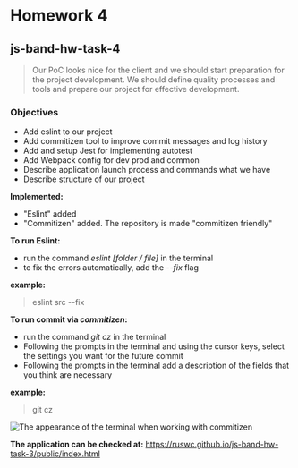 # Homework 4
## js-band-hw-task-4

> Our PoC looks nice for the client and we should start preparation for the project development. We should define quality processes and tools and prepare our project for effective development.


### Objectives
- Add eslint to our project
- Add commitizen tool to improve commit messages and log history
- Add and setup Jest for implementing autotest
- Add Webpack config for dev prod and common
- Describe application launch process and commands what we have
- Describe structure of our project

**Implemented:**
- "Eslint" added
- "Commitizen" added. The repository is made "commitizen friendly"

**To run Eslint:**
- run the command *eslint [folder / file]* in the terminal
- to fix the errors automatically, add the *--fix* flag

**example:**
> eslint src --fix

**To run commit via *commitizen*:**
- run the command *git cz* in the terminal
- Following the prompts in the terminal and using the cursor keys, select the settings you want for the future commit
- Following the prompts in the terminal add a description of the fields that you think are necessary

**example:**
> git cz

![The appearance of the terminal when working with commitizen](https://ruswc.github.io/js-band-hw-task-3/gitcz.png)

**The application can be checked at:** https://ruswc.github.io/js-band-hw-task-3/public/index.html
